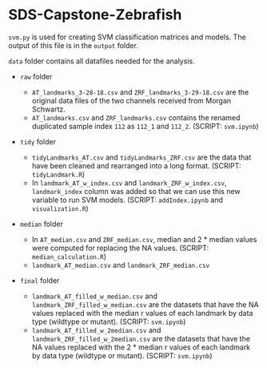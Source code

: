 # SDS-Capstone-Zebrafish

`svm.py` is used for creating SVM classification matrices and models. The output of this file is in the `output` folder. 

`data` folder contains all datafiles needed for the analysis.

* `raw` folder 
    * `AT_landmarks_3-28-18.csv` and `ZRF_landmarks_3-29-18.csv` are the original data files of the two channels received from Morgan Schwartz. 
    * `AT_landmarks.csv` and `ZRF_landmarks.csv` contains the renamed duplicated sample index `112` as `112_1` and `112_2`. (SCRIPT: `svm.ipynb`)

* `tidy` folder 
    * `tidyLandmarks_AT.csv` and `tidyLandmarks_ZRF.csv` are the data that have been cleaned and rearranged into a long format. (SCRIPT: `tidyLandmark.R`)
    * In `landmark_AT_w_index.csv` and `landmark_ZRF_w_index.csv`, `landmark_index` column was added so that we can use this new variable to run SVM models. (SCRIPT: `addIndex.ipynb` and `visualization.R`)

* `median` folder 
    * In `AT_median.csv` and `ZRF_median.csv`, median and 2 * median values were computed for replacing the NA values. (SCRIPT: `median_calculation.R`)
    * `landmark_AT_median.csv` and `landmark_ZRF_median.csv` 

* `final` folder 
    * `landmark_AT_filled_w_median.csv` and `landmark_ZRF_filled_w_median.csv` are the datasets that have the NA values replaced with the median r values of each landmark by data type (wildtype or mutant). (SCRIPT: `svm.ipynb`)
    * `landmark_AT_filled_w_2median.csv` and `landmark_ZRF_filled_w_2median.csv` are the datasets that have the NA values replaced with the 2 * median r values of each landmark by data type (wildtype or mutant). (SCRIPT: `svm.ipynb`)
    